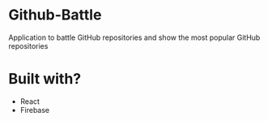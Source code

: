 # Github-Battle
Application to battle GitHub repositories and show the most popular GitHub repositories


# Built with?
- React
- Firebase
